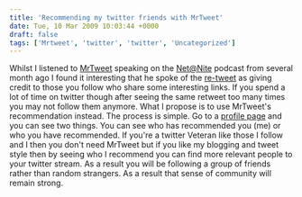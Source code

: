 ```yaml
---
title: 'Recommending my twitter friends with MrTweet'
date: Tue, 10 Mar 2009 10:03:44 +0000
draft: false
tags: ['Mrtweet', 'twitter', 'twitter', 'Uncategorized']
---
```


Whilst I listened to [MrTweet](http://www.mrtweet.com) speaking on the [Net@Nite](http://twit.tv/natn) podcast from several month ago I found it interesting that he spoke of the [re-tweet](http://www.retweet.com/) as giving credit to those you follow who share some interesting links. If you spend a lot of time on twitter though after seeing the same retweet too many times you may not follow them anymore. What I propose is to use MrTweet's recommendation instead. The process is simple. Go to a [profile page](http://mrtweet.net/warzabidul?t) and you can see two things. You can see who has recommended you (me) or who you have recommended. If you're a twitter Veteran like those I follow and I then you don't need MrTweet but if you like my blogging and tweet style then by seeing who I recommend you can find more relevant people to your twitter stream. As a result you will be following a group of friends rather than random strangers. As a result that sense of community will remain strong.